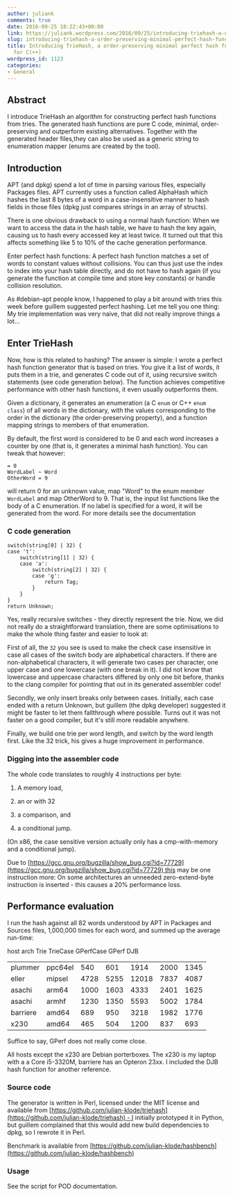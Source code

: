 ```yaml
---
author: juliank
comments: true
date: 2016-09-25 18:22:43+00:00
link: https://juliank.wordpress.com/2016/09/25/introducing-triehash-a-order-preserving-minimal-perfect-hash-function-generator-for-c/
slug: introducing-triehash-a-order-preserving-minimal-perfect-hash-function-generator-for-c
title: Introducing TrieHash, a order-preserving minimal perfect hash function generator
  for C(++)
wordpress_id: 1123
categories:
- General
---
```


## Abstract


I introduce TrieHash an algorithm for constructing perfect hash functions from tries. The generated hash functions are pure C code, minimal, order-preserving and outperform existing alternatives. Together with the generated header files,they can also be used as a generic string to enumeration mapper (enums are created by the tool).


## Introduction


APT (and dpkg) spend a lot of time in parsing various files, especially Packages files. APT currently uses a function called AlphaHash which hashes the last 8 bytes of a word in a case-insensitive manner to hash fields in those files (dpkg just compares strings in an array of structs).

There is one obvious drawback to using a normal hash function: When we want to access the data in the hash table, we have to hash the key again, causing us to hash every accessed key at least twice. It turned out that this affects something like 5 to 10% of the cache generation performance.

Enter perfect hash functions: A perfect hash function matches a set of words to constant values without collisions. You can thus just use the index to index into your hash table directly, and do not have to hash again (if you generate the function at compile time and store key constants) or handle collision resolution.

As #debian-apt people know, I happened to play a bit around with tries this week before guillem suggested perfect hashing. Let me tell you one thing: My trie implementation was very naive, that did not really improve things a lot...


## Enter TrieHash


Now, how is this related to hashing? The answer is simple: I wrote a perfect hash function generator that is based on tries. You give it a list of words, it puts them in a trie, and generates C code out of it, using recursive switch statements (see code generation below). The function achieves competitive performance with other hash functions, it even usually outperforms them.

Given a dictionary, it generates an enumeration (a C `enum` or C++ `enum class`) of all words in the dictionary, with the values corresponding to the order in the dictionary (the order-preserving property), and a function mapping strings to members of that enumeration.

By default, the first word is considered to be 0 and each word increases a counter by one (that is, it generates a minimal hash function). You can tweak that however:

    
    = 0
    WordLabel ~ Word
    OtherWord = 9
    


will return 0 for an unknown value, map "Word" to the enum member `WordLabel` and map OtherWord to 9. That is, the input list functions like the body of a C enumeration. If no label is specified for a word, it will be generated from the word. For more details see the documentation


### C code generation



    
    switch(string[0] | 32) {
    case 't':
        switch(string[1] | 32) {
        case 'a':
            switch(string[2] | 32) {
            case 'g':
                return Tag;
            }
        }
    }
    return Unknown;


Yes, really recursive switches - they directly represent the trie. Now, we did not really do a straightforward translation, there are some optimisations to make the whole thing faster and easier to look at:

First of all, the `32` you see is used to make the check case insensitive in case all cases of the switch body are alphabetical characters. If there are non-alphabetical characters, it will generate two cases per character, one upper case and one lowercase (with one break in it). I did not know that lowercase and uppercase characters differed by only one bit before, thanks to the clang compiler for pointing that out in its generated assembler code!

Secondly, we only insert breaks only between cases. Initially, each case ended with a return Unknown, but guillem (the dpkg developer) suggested it might be faster to let them fallthrough where possible. Turns out it was not faster on a good compiler, but it's still more readable anywhere.

Finally, we build one trie per word length, and switch by the word length first. Like the 32 trick, his gives a huge improvement in performance.


### Digging into the assembler code


The whole code translates to roughly 4 instructions per byte:



	
  1. A memory load,

	
  2. an or with 32

	
  3. a comparison, and

	
  4. a conditional jump.


(On x86, the case sensitive version actually only has a cmp-with-memory and a conditional jump).

Due to [https://gcc.gnu.org/bugzilla/show_bug.cgi?id=77729](https://gcc.gnu.org/bugzilla/show_bug.cgi?id=77729) this may be one instruction more: On some architectures an unneeded zero-extend-byte instruction is inserted - this causes a 20% performance loss.


## Performance evaluation


I run the hash against all 82 words understood by APT in Packages and Sources files, 1,000,000 times for each word, and summed up the average run-time:
<table >

<tr >
host
arch
Trie
TrieCase
GPerfCase
GPerf
DJB
</tr>

<tbody >
<tr >

<td >plummer
</td>

<td >ppc64el
</td>

<td >540
</td>

<td >601
</td>

<td >1914
</td>

<td >2000
</td>

<td >1345
</td>
</tr>
<tr >

<td >eller
</td>

<td >mipsel
</td>

<td >4728
</td>

<td >5255
</td>

<td >12018
</td>

<td >7837
</td>

<td >4087
</td>
</tr>
<tr >

<td >asachi
</td>

<td >arm64
</td>

<td >1000
</td>

<td >1603
</td>

<td >4333
</td>

<td >2401
</td>

<td >1625
</td>
</tr>
<tr >

<td >asachi
</td>

<td >armhf
</td>

<td >1230
</td>

<td >1350
</td>

<td >5593
</td>

<td >5002
</td>

<td >1784
</td>
</tr>
<tr >

<td >barriere
</td>

<td >amd64
</td>

<td >689
</td>

<td >950
</td>

<td >3218
</td>

<td >1982
</td>

<td >1776
</td>
</tr>
<tr >

<td >x230
</td>

<td >amd64
</td>

<td >465
</td>

<td >504
</td>

<td >1200
</td>

<td >837
</td>

<td >693
</td>
</tr>
</tbody>
</table>
Suffice to say, GPerf does not really come close.

All hosts except the x230 are Debian porterboxes. The x230 is my laptop with a a Core i5-3320M, barriere has an Opteron 23xx. I included the DJB hash function for another reference.


### Source code


The generator is written in Perl, licensed under the MIT license and available from [https://github.com/julian-klode/triehash](https://github.com/julian-klode/triehash) - I initially prototyped it in Python, but guillem complained that this would add new build dependencies to dpkg, so I rewrote it in Perl.

Benchmark is available from [https://github.com/julian-klode/hashbench](https://github.com/julian-klode/hashbench)


### Usage


See the script for POD documentation.
